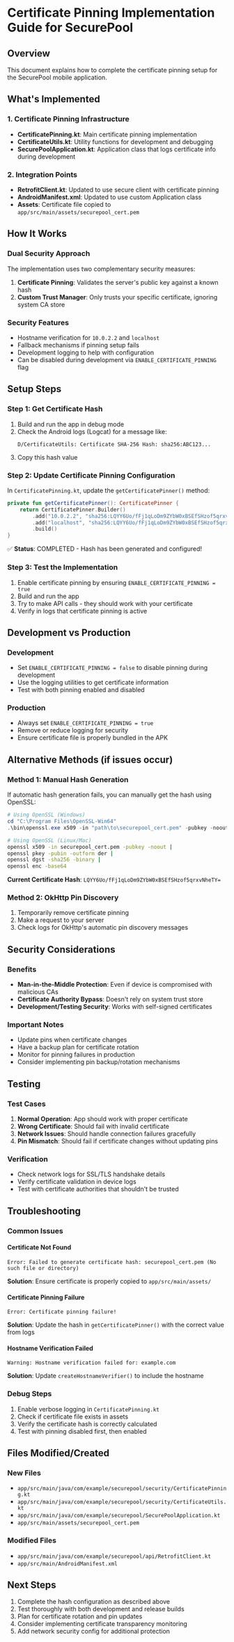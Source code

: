 # Certificate Pinning Implementation Guide for SecurePool

## Overview
This document explains how to complete the certificate pinning setup for the SecurePool mobile application.

## What's Implemented

### 1. Certificate Pinning Infrastructure
- **CertificatePinning.kt**: Main certificate pinning implementation
- **CertificateUtils.kt**: Utility functions for development and debugging
- **SecurePoolApplication.kt**: Application class that logs certificate info during development

### 2. Integration Points
- **RetrofitClient.kt**: Updated to use secure client with certificate pinning
- **AndroidManifest.xml**: Updated to use custom Application class
- **Assets**: Certificate file copied to `app/src/main/assets/securepool_cert.pem`

## How It Works

### Dual Security Approach
The implementation uses two complementary security measures:

1. **Certificate Pinning**: Validates the server's public key against a known hash
2. **Custom Trust Manager**: Only trusts your specific certificate, ignoring system CA store

### Security Features
- Hostname verification for `10.0.2.2` and `localhost`
- Fallback mechanisms if pinning setup fails
- Development logging to help with configuration
- Can be disabled during development via `ENABLE_CERTIFICATE_PINNING` flag

## Setup Steps

### Step 1: Get Certificate Hash
1. Build and run the app in debug mode
2. Check the Android logs (Logcat) for a message like:
   ```
   D/CertificateUtils: Certificate SHA-256 Hash: sha256:ABC123...
   ```
3. Copy this hash value

### Step 2: Update Certificate Pinning Configuration
In `CertificatePinning.kt`, update the `getCertificatePinner()` method:

```kotlin
private fun getCertificatePinner(): CertificatePinner {
    return CertificatePinner.Builder()
        .add("10.0.2.2", "sha256:LQYY6Uo/fFj1qLoDm9ZYbW0xBSEfSHzof5qrxvNheTY=")
        .add("localhost", "sha256:LQYY6Uo/fFj1qLoDm9ZYbW0xBSEfSHzof5qrxvNheTY=")
        .build()
}
```

✅ **Status**: COMPLETED - Hash has been generated and configured!

### Step 3: Test the Implementation
1. Enable certificate pinning by ensuring `ENABLE_CERTIFICATE_PINNING = true`
2. Build and run the app
3. Try to make API calls - they should work with your certificate
4. Verify in logs that certificate pinning is active

## Development vs Production

### Development
- Set `ENABLE_CERTIFICATE_PINNING = false` to disable pinning during development
- Use the logging utilities to get certificate information
- Test with both pinning enabled and disabled

### Production
- Always set `ENABLE_CERTIFICATE_PINNING = true`
- Remove or reduce logging for security
- Ensure certificate file is properly bundled in the APK

## Alternative Methods (if issues occur)

### Method 1: Manual Hash Generation
If automatic hash generation fails, you can manually get the hash using OpenSSL:

```powershell
# Using OpenSSL (Windows)
cd "C:\Program Files\OpenSSL-Win64"
.\bin\openssl.exe x509 -in "path\to\securepool_cert.pem" -pubkey -noout | .\bin\openssl.exe pkey -pubin -outform der | .\bin\openssl.exe dgst -sha256 -binary | .\bin\openssl.exe enc -base64
```

```bash
# Using OpenSSL (Linux/Mac)
openssl x509 -in securepool_cert.pem -pubkey -noout | 
openssl pkey -pubin -outform der | 
openssl dgst -sha256 -binary | 
openssl enc -base64
```

**Current Certificate Hash**: `LQYY6Uo/fFj1qLoDm9ZYbW0xBSEfSHzof5qrxvNheTY=`

### Method 2: OkHttp Pin Discovery
1. Temporarily remove certificate pinning
2. Make a request to your server
3. Check logs for OkHttp's automatic pin discovery messages

## Security Considerations

### Benefits
- **Man-in-the-Middle Protection**: Even if device is compromised with malicious CAs
- **Certificate Authority Bypass**: Doesn't rely on system trust store
- **Development/Testing Security**: Works with self-signed certificates

### Important Notes
- Update pins when certificate changes
- Have a backup plan for certificate rotation
- Monitor for pinning failures in production
- Consider implementing pin backup/rotation mechanisms

## Testing

### Test Cases
1. **Normal Operation**: App should work with proper certificate
2. **Wrong Certificate**: Should fail with invalid certificate
3. **Network Issues**: Should handle connection failures gracefully
4. **Pin Mismatch**: Should fail if certificate changes without updating pins

### Verification
- Check network logs for SSL/TLS handshake details
- Verify certificate validation in device logs
- Test with certificate authorities that shouldn't be trusted

## Troubleshooting

### Common Issues

#### Certificate Not Found
```
Error: Failed to generate certificate hash: securepool_cert.pem (No such file or directory)
```
**Solution**: Ensure certificate is properly copied to `app/src/main/assets/`

#### Certificate Pinning Failure
```
Error: Certificate pinning failure!
```
**Solution**: Update the hash in `getCertificatePinner()` with the correct value from logs

#### Hostname Verification Failed
```
Warning: Hostname verification failed for: example.com
```
**Solution**: Update `createHostnameVerifier()` to include the hostname

### Debug Steps
1. Enable verbose logging in `CertificatePinning.kt`
2. Check if certificate file exists in assets
3. Verify the certificate hash is correctly calculated
4. Test with pinning disabled first, then enabled

## Files Modified/Created

### New Files
- `app/src/main/java/com/example/securepool/security/CertificatePinning.kt`
- `app/src/main/java/com/example/securepool/security/CertificateUtils.kt`
- `app/src/main/java/com/example/securepool/SecurePoolApplication.kt`
- `app/src/main/assets/securepool_cert.pem`

### Modified Files
- `app/src/main/java/com/example/securepool/api/RetrofitClient.kt`
- `app/src/main/AndroidManifest.xml`

## Next Steps
1. Complete the hash configuration as described above
2. Test thoroughly with both development and release builds
3. Plan for certificate rotation and pin updates
4. Consider implementing certificate transparency monitoring
5. Add network security config for additional protection
